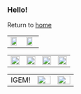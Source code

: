 ### Hello!
Return to [home](https://yinruiliu.github.io/index.html)


<table border="0">
  <tr>
    <td width="50%">
      <img src="https://yinruiliu.github.io/Voltaire1.jpg" width="80%"> 
    </td>
    <td width="50%">
      <img src="https://yinruiliu.github.io/Voltaire2.jpg" width="80%"> 
    </td>
  </tr>
</table>

<table border="0">
  <tr>
    <td width="25%">
      <img src="https://yinruiliu.github.io/trendy_gadgets.jpg" width="100%"> 
    </td>
    <td width="25%">
      <img src="https://yinruiliu.github.io/Droste.jpg" width="100%"> 
    </td>
    <td width="25%">
      <img src="https://yinruiliu.github.io/Descartes.jpg" width="100%"> 
    </td>
    <td width="25%">
      <img src="https://yinruiliu.github.io/Zebra.jpg" width="100%"> 
    </td>
  </tr>
</table>

<table border="0">
  <tr>
    <td width="40%">
      IGEM! 
    </td>
    <td width="30%">
      <img src="https://yinruiliu.github.io/igem.png" width="100%"> 
    </td>
    <td width="30%">
      <img src="https://yinruiliu.github.io/igem2.png" width="100%"> 
    </td>
  </tr>
</table>
